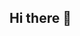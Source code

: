 ## Hi there 👋

<!--
**Spring897/Spring897** is a ✨ _special_ ✨ repository because its `README.md` (this file) appears on your GitHub profile.

Here are some ideas to get you started:

- 🔭 I’m currently working on becoming a computer scientist
- 🌱 I’m currently learning python and C, but also Arabic and chess

-->
